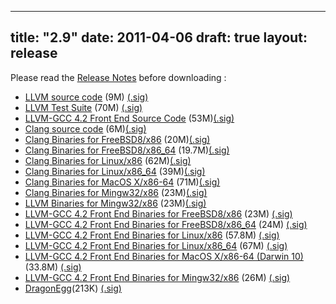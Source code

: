 
---
title: "2.9"
date: 2011-04-06
draft: true
layout: release
---

Please read the [Release Notes](/2.9/docs/ReleaseNotes.html) before downloading
:
* [LLVM source code](/2.9/llvm-2.9.tgz) (9M) [(.sig)](/2.9/llvm-2.9.tgz.sig)
* [LLVM Test Suite](/2.9/llvm-test-2.9.tgz) (70M) [(.sig)](/2.9/llvm-test-2.9.tgz.sig)
* [LLVM-GCC 4.2 Front End Source Code](/2.9/llvm-gcc-4.2-2.9.source.tgz) (53M)[(.sig)](/2.9/llvm-gcc-4.2-2.9.source.tgz.sig)
* [Clang source code](/2.9/clang-2.9.tgz) (6M)[(.sig)](/2.9/clang-2.9.tgz.sig)
* [Clang Binaries for FreeBSD8/x86](/2.9/clang+llvm-2.9-freebsd8.2-i386.tar.xz) (20M)[(.sig)](/2.9/clang+llvm-2.9-freebsd8.2-i386.tar.xz.sig)
* [Clang Binaries for FreeBSD8/x86\_64](/2.9/clang+llvm-2.9-freebsd8.2-amd64.tar.xz) (19.7M)[(.sig)](/2.9/clang+llvm-2.9-freebsd8.2-amd64.tar.xz.sig)
* [Clang Binaries for Linux/x86](/2.9/clang+llvm-2.9-i686-linux.tgz) (62M)[(.sig)](/2.9/clang+llvm-2.9-i686-linux.tgz.sig)
* [Clang Binaries for Linux/x86\_64](/2.9/clang+llvm-2.9-x86_64-linux.tar.bz2) (39M)[(.sig)](/2.9/clang+llvm-2.9-x86_64-linux.tar.bz2.sig)
* [Clang Binaries for MacOS X/x86-64](/2.9/clang+llvm-2.9-x86_64-apple-darwin10.tar.gz) (71M)[(.sig)](/2.9/clang+llvm-2.9-x86_64-apple-darwin10.tar.gz.sig)
* [Clang Binaries for Mingw32/x86](/2.9/clang-2.9-mingw32-i386.tar.bz2) (23M)[(.sig)](/2.9/clang-2.9-mingw32-i386.tar.bz2.sig)
* [LLVM Binaries for Mingw32/x86](/2.9/llvm-2.9-mingw32-i386.tar.bz2) (23M)[(.sig)](/2.9/llvm-2.9-mingw32-i386.tar.bz2.sig)
* [LLVM-GCC 4.2 Front End Binaries for FreeBSD8/x86](/2.9/llvm-gcc-4.2-2.9-freebsd8.2-i386.tar.xz) (23M) [(.sig)](/2.9/llvm-gcc-4.2-2.9-freebsd8.2-i386.tar.xz.sig)
* [LLVM-GCC 4.2 Front End Binaries for FreeBSD8/x86\_64](/2.9/llvm-gcc-4.2-2.9-freebsd8.2-amd64.tar.xz) (24M) [(.sig)](/2.9/llvm-gcc-4.2-2.9-freebsd8.2-amd64.tar.xz.sig)
* [LLVM-GCC 4.2 Front End Binaries for Linux/x86](/2.9/llvm-gcc-4.2-2.9-i686-linux.tgz) (57.8M) [(.sig)](/2.9/llvm-gcc-4.2-2.9-i686-linux.tgz.sig)
* [LLVM-GCC 4.2 Front End Binaries for Linux/x86\_64](/2.9/llvm-gcc4.2-2.9-x86_64-linux.tar.bz2) (67M) [(.sig)](/2.9/llvm-gcc4.2-2.9-x86_64-linux.tar.bz2.sig)
* [LLVM-GCC 4.2 Front End Binaries for MacOS X/x86-64 (Darwin 10)](/2.9/llvm-gcc-4.2-2.9-x86_64-apple-darwin10.tar.gz) (33.8M) [(.sig)](/2.9/llvm-gcc-4.2-2.9-x86_64-apple-darwin10.tar.gz.sig)
* [LLVM-GCC 4.2 Front End Binaries for Mingw32/x86](/2.9/llvm-gcc4.2-2.9-x86-mingw32.tar.bz2) (26M) [(.sig)](/2.9/llvm-gcc4.2-2.9-x86-mingw32.tar.bz2.sig)
* [DragonEgg](/2.9/dragonegg-2.9.tgz)(213K) [(.sig)](/2.9/dragonegg-2.9.tgz.sig)


